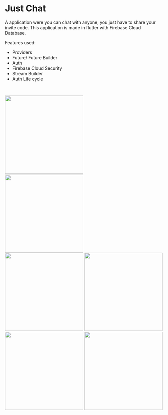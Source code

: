 # Just Chat

A application were you can chat with anyone, you just have to share your invite code. This application is made in flutter with Firebase Cloud Database.

Features used:
* Providers
* Future/ Future Builder
* Auth
* Firebase Cloud Security
* Stream Builder
* Auth Life cycle
<br>

<p float="left">
<img src="https://user-images.githubusercontent.com/31320274/90418534-db95c100-e0d2-11ea-9f50-02e82ce240df.jpeg" width="250">
 &emsp;&emsp;&emsp;&emsp;
<img src="https://user-images.githubusercontent.com/31320274/90421966-cc654200-e0d7-11ea-84df-ad2e62b28a33.jpeg" width="250">
 <br>
<img src="https://user-images.githubusercontent.com/31320274/90421974-ce2f0580-e0d7-11ea-898d-cca4163f23fd.jpeg" width="250">
<img src="https://user-images.githubusercontent.com/31320274/90421979-cf603280-e0d7-11ea-8ea3-957b82eee0b4.jpeg" width="250">
  <br>
<img src="https://user-images.githubusercontent.com/31320274/90421983-cf603280-e0d7-11ea-8a17-3cfbf61f04ff.jpeg" width="250">
<img src="https://user-images.githubusercontent.com/31320274/90421985-cff8c900-e0d7-11ea-8346-1c504457d0b5.jpeg" width="250">
</p>

